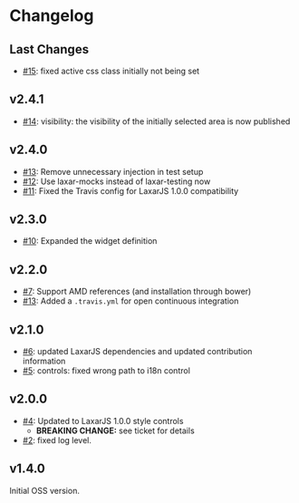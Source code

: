 # Changelog

## Last Changes

- [#15](https://github.com/LaxarJS/ax-accordion-widget/issues/15): fixed active css class initially not being set


## v2.4.1

- [#14](https://github.com/LaxarJS/ax-accordion-widget/issues/14): visibility: the visibility of the initially selected area is now published


## v2.4.0

- [#13](https://github.com/LaxarJS/ax-accordion-widget/issues/13): Remove unnecessary injection in test setup
- [#12](https://github.com/LaxarJS/ax-accordion-widget/issues/12): Use laxar-mocks instead of laxar-testing now
- [#11](https://github.com/LaxarJS/ax-accordion-widget/issues/11): Fixed the Travis config for LaxarJS 1.0.0 compatibility


## v2.3.0

- [#10](https://github.com/LaxarJS/ax-accordion-widget/issues/10): Expanded the widget definition


## v2.2.0

- [#7](https://github.com/LaxarJS/ax-accordion-widget/pull/7): Support AMD references (and installation through bower)
- [#13](https://github.com/LaxarJS/ax-accordion-widget/issues/13): Added a `.travis.yml` for open continuous integration


## v2.1.0

- [#6](https://github.com/LaxarJS/ax-accordion-widget/issues/6): updated LaxarJS dependencies and updated contribution information
- [#5](https://github.com/LaxarJS/ax-accordion-widget/issues/5): controls: fixed wrong path to i18n control


## v2.0.0

- [#4](https://github.com/LaxarJS/ax-accordion-widget/issues/4): Updated to LaxarJS 1.0.0 style controls
    + **BREAKING CHANGE:** see ticket for details
- [#2](https://github.com/LaxarJS/ax-accordion-widget/issues/2): fixed log level.


## v1.4.0

Initial OSS version.
